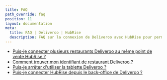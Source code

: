 ```yaml
---
title: FAQ
path_override: faq
position: 11
layout: documentation
meta:
  title: FAQ | Deliveroo | HubRise
  description: FAQ sur la connexion de Deliveroo avec HubRise pour permettre à votre EPOS de fonctionner avec d'autres applications comme un tout cohérent. Connectez vos applications et synchronisez vos données.
---
```


- [Puis-je connecter plusieurs restaurants Deliveroo au même point de vente HubRise ?](/apps/deliveroo/faqs/connecting-multiple-instances-deliveroo)
- [Comment trouver mon identifiant de restaurant Deliveroo ?](/apps/deliveroo/faqs/find-deliveroo-restaurant-id)
- [Puis-je arrêter d'utiliser la tablette Deliveroo ?](/apps/deliveroo/faqs/deliveroo-tabletless)
- [Puis-je connecter HubRise depuis le back-office de Deliveroo ?](/apps/deliveroo/faqs/connect-from-deliveroo-back-office)
